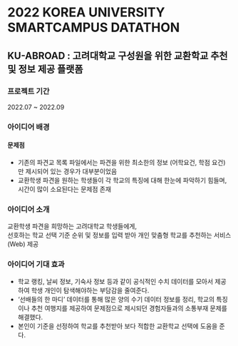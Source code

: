 # 2022 KOREA UNIVERSITY SMARTCAMPUS DATATHON

## KU-ABROAD : 고려대학교 구성원을 위한 교환학교 추천 및 정보 제공 플랫폼
### 프로젝트 기간
2022.07 ~ 2022.09

### 아이디어 배경
#### 문제점
- 기존의 파견교 목록 파일에서는 파견을 위한 최소한의 정보 (어학요건, 학점 요건) 만 제시되어 있는 경우가 대부분이었음
- 교환학생 파견을 원하는 학생들이 각 학교의 특징에 대해 한눈에 파악하기 힘들며, 시간이 많이 소요된다는 문제점 존재

### 아이디어 소개
교환학생 파견을 희망하는 고려대학교 학생들에게, <br> 선호하는 학교 선택 기준 순위 및 정보를 입력 받아 개인 맞춤형 학교를 추천하는 서비스(Web) 제공

### 아이디어 기대 효과
- 학교 랭킹, 날씨 정보, 기숙사 정보 등과 같이 공식적인 수치 데이터를 모아서 제공하여 학생 개인이 탐색해야하는 부담감을 줄여준다.
- ‘선배들의 한 마디’ 데이터를 통해 많은 양의 수기 데이터 정보를 정리, 학교의 특징이나 추천 여행지를 제공하여 문제점으로 제시되던 경험자들과의 소통부재 문제를 해결했다.
- 본인이 기준을 선정하여 학교를 추천받아 보다 적합한 교환학교 선택에 도움을 준다.
